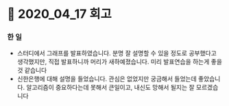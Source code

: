 # :bookmark: 2020_04_17 회고

### 한 일

- 스터디에서 그래프를 발표하였습니다. 분명 잘 설명할 수 있을 정도로 공부했다고 생각했지만, 직접 발표하니까 머리가 새하예졌습니다. 미리 발표연습을 하는게 좋을 것 같습니다
- 신한은행에 대해 설명을 들었습니다. 관심은 없었지만 궁금해서 들었는데 좋았습니다. 알고리즘이 중요하다는데 못해서 큰일이고, 내신도 망해서 될지는 잘 모르겠습니다
